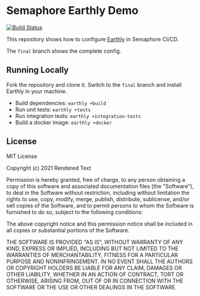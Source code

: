 # Semaphore Earthly Demo

[![Build Status](https://semaphore-demos.semaphoreci.com/badges/semaphore-demo-earthly/branches/final.svg)](https://semaphore-demos.semaphoreci.com/projects/semaphore-demo-earthly)

This repository shows how to configure [Earthly](https://earthly.dev/) in Semaphore CI/CD.

The `final` branch shows the complete config.

## Running Locally

Fork the repository and clone it. Switch to the `final` branch and install Earthly in your machine.

- Build dependencies: `earthly +build`
- Run unit tests: `earthly +tests`
- Run integration tests: `earthly +integration-tests`
- Build a docker image: `earthly +docker`

## License

MIT License

Copyright (c) 2021 Rendered Text

Permission is hereby granted, free of charge, to any person obtaining a copy
of this software and associated documentation files (the "Software"), to deal
in the Software without restriction, including without limitation the rights
to use, copy, modify, merge, publish, distribute, sublicense, and/or sell
copies of the Software, and to permit persons to whom the Software is
furnished to do so, subject to the following conditions:

The above copyright notice and this permission notice shall be included in all
copies or substantial portions of the Software.

THE SOFTWARE IS PROVIDED "AS IS", WITHOUT WARRANTY OF ANY KIND, EXPRESS OR
IMPLIED, INCLUDING BUT NOT LIMITED TO THE WARRANTIES OF MERCHANTABILITY,
FITNESS FOR A PARTICULAR PURPOSE AND NONINFRINGEMENT. IN NO EVENT SHALL THE
AUTHORS OR COPYRIGHT HOLDERS BE LIABLE FOR ANY CLAIM, DAMAGES OR OTHER
LIABILITY, WHETHER IN AN ACTION OF CONTRACT, TORT OR OTHERWISE, ARISING FROM,
OUT OF OR IN CONNECTION WITH THE SOFTWARE OR THE USE OR OTHER DEALINGS IN THE
SOFTWARE.




